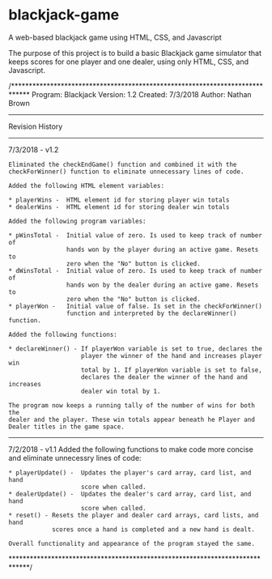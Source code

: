 # blackjack-game
A web-based blackjack game using HTML, CSS, and Javascript

The purpose of this project is to build a basic Blackjack game simulator that keeps scores for one player and one dealer, using only 
HTML, CSS, and Javascript.

/*****************************************************************************
Program: Blackjack
Version: 1.2
Created: 7/3/2018
 Author: Nathan Brown 
******************************************************************************
Revision History
******************************************************************************
7/3/2018 - v1.2
	
	Eliminated the checkEndGame() function and combined it with the 
	checkForWinner() function to eliminate unnecessary lines of code.

	Added the following HTML element variables:

	* playerWins -	HTML element id for storing player win totals
	* dealerWins - 	HTML element id for storing dealer win totals

	Added the following program variables:

	* pWinsTotal - 	Initial value of zero. Is used to keep track of number of 
					hands won by the player during an active game. Resets to
					zero when the "No" button is clicked.
	* dWinsTotal - 	Initial value of zero. Is used to keep track of number of
					hands won by the dealer during an active game. Resets to
					zero when the "No" button is clicked.
	* playerWon - 	Initial value of false. Is set in the checkForWinner() 
					function and interpreted by the declareWinner() function.

	Added the following functions:

	* declareWinner() - If playerWon variable is set to true, declares the
						player the winner of the hand and increases player win
						total by 1. If playerWon variable is set to false,
						declares the dealer the winner of the hand and increases
						dealer win total by 1. 

	The program now keeps a running tally of the number of wins for both the
	dealer and the player. These win totals appear beneath he Player and
	Dealer titles in the game space.
******************************************************************************
7/2/2018 - v1.1
	Added the following functions to make code more concise and eliminate
	unnecessry lines of code:

	* playerUpdate() - 	Updates the player's card array, card list, and hand
						score when called.
	* dealerUpdate() -  Updates the dealer's card array, card list, and hand
						score when called.
	* reset() - Resets the player and dealer card arrays, card lists, and hand
				scores once a hand is completed and a new hand is dealt.

	Overall functionality and appearance of the program stayed the same.
*****************************************************************************/
